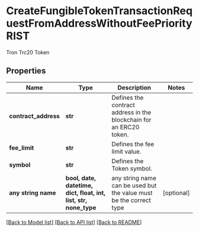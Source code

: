 # CreateFungibleTokenTransactionRequestFromAddressWithoutFeePriorityRIST

Tron Trc20 Token

## Properties
Name | Type | Description | Notes
------------ | ------------- | ------------- | -------------
**contract_address** | **str** | Defines the contract address in the blockchain for an ERC20 token. | 
**fee_limit** | **str** | Defines the fee limit value. | 
**symbol** | **str** | Defines the Token symbol. | 
**any string name** | **bool, date, datetime, dict, float, int, list, str, none_type** | any string name can be used but the value must be the correct type | [optional]

[[Back to Model list]](../README.md#documentation-for-models) [[Back to API list]](../README.md#documentation-for-api-endpoints) [[Back to README]](../README.md)


